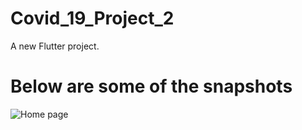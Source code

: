 # Covid_19_Project_2

A new Flutter project.


# Below are some of the snapshots
![Home page](https://user-images.githubusercontent.com/39917088/132693560-6c3b0fba-d43e-4069-9b98-8a1bae5f29f7.jpg)

